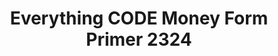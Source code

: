 ---
title: Everything CODE Money Form Primer 2324
redirect_to: https://drive.google.com/file/d/1fAP6rX4P7kMjz1qWJ8TWcjiCVHdk6BpO/view?usp=sharing
redirect_from: 
  - /ECMoneyPrimer2324
  - /ecmoneyprimer2324
---